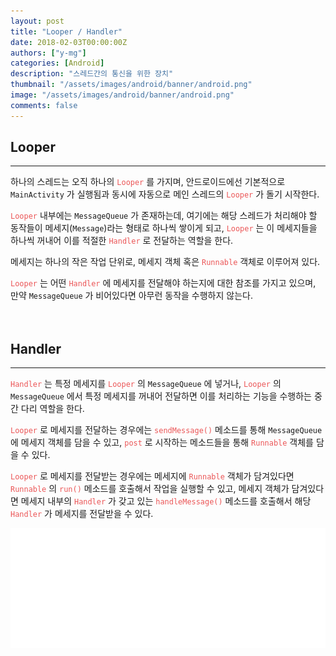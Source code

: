```yaml
---
layout: post
title: "Looper / Handler"
date: 2018-02-03T00:00:00Z
authors: ["y-mg"]
categories: [Android]
description: "스레드간의 통신을 위한 장치"
thumbnail: "/assets/images/android/banner/android.png"
image: "/assets/images/android/banner/android.png"
comments: false
---
```


## Looper
***
하나의 스레드는 오직 하나의 <code style="color: #eb5657;">Looper</code> 를 가지며, 안드로이드에선 기본적으로 `MainActivity` 가 실행됨과 동시에 자동으로 메인 스레드의 <code style="color: #eb5657;">Looper</code> 가 돌기 시작한다.
<br/>

<code style="color: #eb5657;">Looper</code> 내부에는 `MessageQueue` 가 존재하는데, 여기에는 해당 스레드가 처리해야 할 동작들이 메세지(`Message`)라는 형태로 하나씩 쌓이게 되고, <code style="color: #eb5657;">Looper</code> 는 이 메세지들을 하나씩 꺼내어 이를 적절한 <code style="color: #eb5657;">Handler</code> 로 전달하는 역할을 한다. 
<br/>

메세지는 하나의 작은 작업 단위로, 메세지 객체 혹은 <code style="color: #eb5657;">Runnable</code> 객체로 이루어져 있다.
<br/>

<code style="color: #eb5657;">Looper</code> 는 어떤 <code style="color: #eb5657;">Handler</code> 에 메세지를 전달해야 하는지에 대한 참조를 가지고 있으며, 만약 `MessageQueue` 가 비어있다면 아무런 동작을 수행하지 않는다.
<br/>
<br/>
<br/>



## Handler
***
<code style="color: #eb5657;">Handler</code> 는 특정 메세지를 <code style="color: #eb5657;">Looper</code> 의 `MessageQueue` 에 넣거나, <code style="color: #eb5657;">Looper</code> 의 `MessageQueue` 에서 특정 메세지를 꺼내어 전달하면 이를 처리하는 기능을 수행하는 중간 다리 역할을 한다.
<br/>

<code style="color: #eb5657;">Looper</code> 로 메세지를 전달하는 경우에는 <code style="color: #eb5657;">sendMessage()</code> 메소드를 통해 `MessageQueue` 에 메세지 객체를 담을 수 있고, <code style="color: #eb5657;">post</code> 로 시작하는 메소드들을 통해 <code style="color: #eb5657;">Runnable</code> 객체를 담을 수 있다.
<br/>

<code style="color: #eb5657;">Looper</code> 로 메세지를 전달받는 경우에는 메세지에 <code style="color: #eb5657;">Runnable</code> 객체가 담겨있다면 <code style="color: #eb5657;">Runnable</code> 의 <code style="color: #eb5657;">run()</code> 메소드를 호출해서 작업을 실행할 수 있고, 메세지 객체가 담겨있다면 메세지 내부의 <code style="color: #eb5657;">Handler</code> 가 갖고 있는 <code style="color: #eb5657;">handleMessage()</code> 메소드를 호출해서 해당 <code style="color: #eb5657;">Handler</code> 가 메세지를 전달받을 수 있다.
<br/>

<div style="
background-color: #ffffff;
background-image: url(/assets/images/android/content/looper-and-handler.png);
background-size: contain;
background-repeat: no-repeat;
background-position: center center;
">
<img src="/assets/images/android/content/looper-and-handler.png" style="visibility: hidden;" />
</div>








